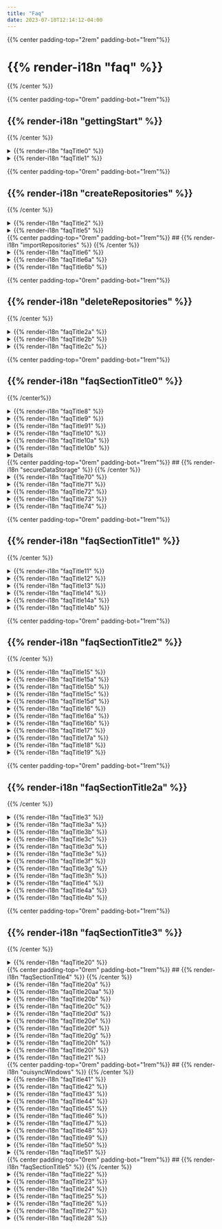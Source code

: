```yaml
---
title: "Faq"
date: 2023-07-10T12:14:12-04:00
---
```


<div class="faq-wrapper">
<div class="faq-center">

{{% center padding-top="2rem" padding-bot="1rem"%}}
# {{% render-i18n "faq" %}}
{{% /center %}}


<div class="faq-subsection">

{{% center padding-top="0rem" padding-bot="1rem"%}}
## {{% render-i18n "gettingStart" %}}
{{% /center %}}

<details>
<summary>
{{% render-i18n "faqTitle0" %}}
</summary>
{{% markdown %}}
{{% render-i18n "faqContent00" %}}
{{% /markdown %}}
</details> 

<details>
<summary>
{{% render-i18n "faqTitle1" %}}
</summary>
{{% markdown %}}

{{% render-i18n "faqContent10" %}}

{{< figure src="/img/080_my_repositories_shadow.png" alt="Ouisync home page listing your repositories">}}

{{% /markdown %}}
</details>

<div class="faq-subsection">

{{% center padding-top="0rem" padding-bot="1rem"%}}
## {{% render-i18n "createRepositories" %}}
{{% /center %}}

<details>
<summary>
{{% render-i18n "faqTitle2" %}}
</summary>
{{% markdown %}}
{{% render-i18n "faqContent20" %}}
{{< figure src="/img/080_plus_button.png" alt="Tap the Plus button" >}}
  
{{% render-i18n "faqContent21" %}}
{{< figure src="/img/080_create_repository_shadow.png" alt="Select 'Create repository'" >}}

{{% render-i18n "faqContent22" %}}
{{< figure src="/img/090_name_repo_shadow1.png" alt="Give your repository a nice name." >}}

{{% render-i18n "faqContent23" %}}

{{% render-i18n "faqContent23a" %}}

{{% render-i18n "faqContent23b" %}}

{{% /markdown %}}
</details> 

<details>
<summary>
{{% render-i18n "faqTitle5" %}}
</summary>
{{% markdown %}}
{{% render-i18n "faqContent50" %}}
{{< figure src="/img/080_plus_button.png" alt="Tap the Plus button" >}}

{{% render-i18n "faqContent51" %}}
{{< figure src="/img/080_add_folder_files_shadow.png" alt="Add folders or files" >}}

{{% render-i18n "faqContent52" %}}
{{< figure src="/img/080_create_folder_shadow.png" alt="Create a new folder" >}}

{{% render-i18n "faqContent53" %}}
{{% /markdown %}}
</details> 
</div>


<div class="faq-subsection">
<div id="import">
{{% center padding-top="0rem" padding-bot="1rem"%}}
## {{% render-i18n "importRepositories" %}}
{{% /center %}}
</div>
<details>
<summary>
{{% render-i18n "faqTitle6" %}}
</summary>
{{% markdown %}}

{{% render-i18n "faqContent60" %}}
{{% render-i18n "faqContent61" %}}
{{< figure src="/img/080_import_repo_shadow.png" alt="Select to import a repository" >}}

{{% render-i18n "faqContent62" %}}
{{< figure src="/img/081_import_repo2_shadow.png" alt="Enter link or scan QR code" >}}

{{% render-i18n "faqContent63" %}}
{{< figure src="/img/import_link.png" alt="Shared repository link" >}}

{{% render-i18n "faqContent64" %}}
{{< figure src="/img/090_import_repo3_shadow.png" alt="Import repository screen" >}}
{{% render-i18n "faqContent65" %}}

{{% render-i18n "faqContent66" %}}

{{% /markdown %}}
</details>

<details>
<summary>
{{% render-i18n "faqTitle6a" %}}
</summary>
{{% markdown %}}

{{% render-i18n "faqContent6a1" %}}

{{% render-i18n "faqContent6a2" %}}

{{% render-i18n "faqContent6a3" %}}

{{% render-i18n "faqContent6a4" %}}

{{% render-i18n "faqContent6a5" %}}
{{< figure src="/img/082_speed_shadow.png" alt="Upload and download speed" >}}

{{% render-i18n "faqContent6a6" %}}
{{< figure src="/img/082_percentage_synced_shadow.png" alt="Percentage of data synced" >}}

{{% render-i18n "faqContent6a7" %}}


{{% /markdown %}}
</details>



<details>
<summary>
{{% render-i18n "faqTitle6b" %}}
</summary>
{{% markdown %}}

{{% render-i18n "faqContent6b1" %}}
{{< figure src="/img/082_sync_ongoing_shadow.png" alt="Syncing of your repository is ongoing" >}}

{{% render-i18n "faqContent6b2" %}}
{{< figure src="/img/081_sync_complete_shadow.png" alt="Syncing of your repository is complete" >}}



{{% /markdown %}}
</details>
</div>

<div class="faq-subsection">

{{% center padding-top="0rem" padding-bot="1rem"%}}
## {{% render-i18n "deleteRepositories" %}}
{{% /center %}}


<details>
<summary>
{{% render-i18n "faqTitle2a" %}}
</summary>
{{% markdown %}}
  
{{% render-i18n "faqContent2a1" %}}
{{< figure src="/img/delete_button.png" alt="Tap on Delete button." >}}
{{% /markdown %}}
</details>

<details>
<summary>
{{% render-i18n "faqTitle2b" %}}
</summary>
{{% markdown %}}


{{% render-i18n "faqContent2b1" %}}

{{% render-i18n "faqContent2b2" %}}

{{% render-i18n "faqContent2b3" %}}

{{% render-i18n "faqContent2b4" %}}
{{% /markdown %}}
</details>

<details>
<summary>
{{% render-i18n "faqTitle2c" %}}
</summary>
{{% markdown %}}

{{% render-i18n "faqContent2c1" %}}

{{% render-i18n "faqContent2c2" %}}

{{% render-i18n "faqContent2c3" %}}

#### {{% render-i18n "faqContent2c4" %}}

### {{% render-i18n "faqContent2c5" %}}
  
{{% render-i18n "faqContent2c6" %}}

{{% render-i18n "faqContent2c7" %}}

{{% render-i18n "faqContent2c8" %}}
{{% render-i18n "faqContent2c9" %}}

{{% render-i18n "faqContent2c10" %}}
{{% render-i18n "faqContent2c11" %}}

{{% render-i18n "faqContent2c12" %}}

{{% render-i18n "faqContent2c13" %}}

    
{{% /markdown %}}
</div>
  
</details>

<div class="faq-subsection">
<div id="sharing">

{{% center padding-top="0rem" padding-bot="1rem"%}}

## {{% render-i18n "faqSectionTitle0" %}}

{{% /center%}}

</div>

<details>
<summary>
<a name="sharing" style="text-decoration: none">
{{% render-i18n "faqTitle8" %}}
</a>
</summary>
{{% markdown %}}
{{% render-i18n "faqContent80" %}}
{{< figure src="/img/share.png" alt="Select to share a repository" >}}
  
{{% render-i18n "faqContent80a" %}}
{{< figure src="/img/080_share_repo_shadow.png" alt="Sharing options" >}}

{{% render-i18n "faqContent80b" %}}
{{% /markdown %}}
</details>

<details>
  <summary>
    <a name="blind" style="text-decoration:none">
  {{% render-i18n "faqTitle9" %}}
    </a>
</summary>
{{% markdown %}} 

{{% render-i18n "faqContent900" %}} 
{{% render-i18n "faqContent901" %}} 


### {{% render-i18n "faqContent90" %}}
 
{{% render-i18n "faqContent91" %}}
{{< figure src="/img/080_share_write_shadow.png" alt="Select Write permissions" >}}

{{% render-i18n "faqContent92" %}}

{{% render-i18n "faqContent92a" %}}
### {{% render-i18n "faqContent93" %}}

{{% render-i18n "faqContent94" %}}
{{< figure src="/img/080_share_read_shadow.png" alt="Select Read permissions" >}}
{{% render-i18n "faqContent95" %}}


### {{% render-i18n "faqContent96" %}}

{{< figure src="/img/080_share_blind_shadow.png" alt="Select Blind permissions" >}}

{{% render-i18n "faqContent97" %}}

{{% /markdown %}}  
</details>

<details>
  <summary>
  {{% render-i18n "faqTitle91" %}}
</summary>
{{% markdown %}} 

{{% render-i18n "faqContent910" %}}  
{{< figure src="/img/080_link_or_qr_shadow.png" alt="Share Repository with a link or QR code" >}}

{{% render-i18n "faqContent911" %}}
{{% render-i18n "faqContent911a" %}}
{{< figure src="/img/qr_code.png" alt="Repository QR code" >}}
  
{{% render-i18n "faqContent912" %}}

{{% render-i18n "faqContent913" %}}
{{< figure src="/img/080_link_or_qr_shadow.png" alt="Share Repository with a link or QR code" >}}

{{% render-i18n "faqContent914" %}}

{{% render-i18n "faqContent915" %}}

#### {{% render-i18n "faqContent915a" %}}

{{% render-i18n "faqContent916" %}}

{{% render-i18n "faqContent917" %}}

{{% /markdown %}}
</details>


<details>
<summary>
{{% render-i18n "faqTitle10" %}}
</summary>
{{% markdown %}}

{{% render-i18n "faqContent100" %}}

{{% render-i18n "faqContent101" %}}

{{% render-i18n "faqContent102" %}}

{{% render-i18n "faqContent103" %}}

{{% /markdown %}}
</details>
</div>

<details>
<summary>
{{% render-i18n "faqTitle10a" %}}
</summary>
{{% markdown %}}

{{% render-i18n "faqContent10a1" %}}

{{% render-i18n "faqContent10a2" %}}

{{% render-i18n "faqContent10a3" %}}

{{% render-i18n "faqContent10a4" %}}

{{% render-i18n "faqContent10a5" %}}

{{% /markdown %}}
</details>

<details>
<summary>
{{% render-i18n "faqTitle10b" %}}
</summary>
{{% markdown %}}

{{% render-i18n "faqContent10b1" %}}

{{% render-i18n "faqContent10b2" %}}

{{% render-i18n "faqContent10b3" %}}

{{% render-i18n "faqContent10b4" %}}

{{% render-i18n "faqContent10b5" %}}

{{% /markdown %}}
</details>
<details>
  <div id="modify-access">
<summary>
{{% render-i18n "faqTitle10c" %}}
</summary>
  </div>
{{% markdown %}}

{{% render-i18n "faqContent10c01" %}}

{{% render-i18n "faqContent10c02" %}}

{{% render-i18n "faqContent10c03" %}}

{{% render-i18n "faqContent10c04" %}}

{{% render-i18n "faqContent10c05" %}}
{{< figure src="/img/090_repo_access_change_start_shadow.png" alt="Repository has write access" >}}

{{% render-i18n "faqContent10c06" %}}
{{< figure src="/img/090_repo_access_blue_link_shadow.png" alt="Blue link in the repository security page" >}}

{{% render-i18n "faqContent10c07" %}}
{{< figure src="/img/090_repo_access_shadow.png" alt="Repository access screen" >}}

{{% render-i18n "faqContent10c08" %}}

{{% render-i18n "faqContent10c09" %}}

{{% render-i18n "faqContent10c10" %}}
{{< figure src="/img/090_repo_access1_shadow.png" alt="Enter new link" >}}

{{% render-i18n "faqContent10c11" %}}
{{< figure src="/img/090_repo_access2_shadow.png" alt="Confirm changes" >}}

{{% render-i18n "faqContent10c12" %}}
{{< figure src="/img/090_repo_access3_shadow.png" alt="Repository access modified" >}}

{{% render-i18n "faqContent10c13" %}}
{{< figure src="/img/090_repo_access_change_done_shadow.png" alt="Repository access screen complete" >}}

{{% render-i18n "faqContent10c14" %}}

{{% /markdown %}}
</details>


</div>




<div class="faq-subsection">
<div id="secure-data-storage">
{{% center padding-top="0rem" padding-bot="1rem"%}}
## {{% render-i18n "secureDataStorage" %}}
{{% /center %}}
</div>
<details>
<summary>
{{% render-i18n "faqTitle70" %}}
</summary>
{{% markdown %}}

{{% render-i18n "faqContent700" %}}

{{% render-i18n "faqContent701" %}}

{{% render-i18n "faqContent702" %}}

{{% render-i18n "faqContent703" %}}

{{% /markdown %}}
</details>

<details>
<summary>
{{% render-i18n "faqTitle71" %}}
</summary>
{{% markdown %}}

{{% render-i18n "faqContent7101" %}}

{{% render-i18n "faqContent7102" %}}

{{% render-i18n "faqContent7103" %}}

{{% render-i18n "faqContent7104" %}}
{{% render-i18n "faqContent7105" %}}

{{% /markdown %}}
</details>

<details>
<summary>
{{% render-i18n "faqTitle72" %}}
</summary>
{{% markdown %}}

{{% render-i18n "faqContent7201" %}}

{{% render-i18n "faqContent7202" %}}

{{% render-i18n "faqContent7203" %}}

{{% /markdown %}}
</details>

<details>
<summary>
{{% render-i18n "faqTitle73" %}}
</summary>
{{% markdown %}}

{{% render-i18n "faqContent7300" %}}

{{% render-i18n "faqContent7301" %}}

{{% render-i18n "faqContent7302" %}}

{{% render-i18n "faqContent7303" %}}

{{% render-i18n "faqContent7304" %}}

{{% render-i18n "faqContent7305" %}}

{{% render-i18n "faqContent7306" %}}

{{% render-i18n "faqContent7307" %}}

{{% /markdown %}}
</details>

<details>
<summary>
{{% render-i18n "faqTitle74" %}}
</summary>
{{% markdown %}}

{{% render-i18n "faqContent7400" %}}

{{% render-i18n "faqContent7401" %}}

### {{% render-i18n "faqContent7402" %}}

{{% render-i18n "faqContent7403" %}}

{{% render-i18n "faqContent7404" %}}

{{% render-i18n "faqContent7405" %}}

{{% render-i18n "faqContent7406" %}}

{{% render-i18n "faqContent7407" %}}

{{% render-i18n "faqContent7408" %}}

### {{% render-i18n "faqContent7409" %}}

{{% render-i18n "faqContent7410" %}}

{{% render-i18n "faqContent7411" %}}

{{% render-i18n "faqContent7412" %}}

{{% render-i18n "faqContent7413" %}}

{{% render-i18n "faqContent7414" %}}

{{% /markdown %}}
</details>

</div>

<div class="faq-subsection">

{{% center padding-top="0rem" padding-bot="1rem"%}}
## {{% render-i18n "faqSectionTitle1" %}}
{{% /center %}}




<details>
<summary>
{{% render-i18n "faqTitle11" %}}
</summary>
{{% markdown %}}

{{% render-i18n "faqContent110" %}}

#### {{% render-i18n "faqContent111" %}}

{{% render-i18n "faqContent112" %}}


{{< figure src="/img/080_concurrent_edit_shadow.png" alt="Synchronous edits file handling" >}}

{{% render-i18n "faqContent113" %}}

#### {{% render-i18n "faqContent114" %}}

{{% render-i18n "faqContent115" %}}
{{% render-i18n "faqContent116" %}}
{{< figure src="/img/free_test_data.png" alt="Asynchronous sync file handling" >}}

{{% /markdown %}}
</details>




<details>
<summary>
{{% render-i18n "faqTitle12" %}}
</summary>
{{% markdown %}}

{{% render-i18n "faqContent120" %}}

{{% render-i18n "faqContent121" %}}

{{% render-i18n "faqContent122" %}}
{{< figure src="/img/082_write_options_shadow.png" alt="File options in write repositories" >}}

{{% render-i18n "faqContent123" %}}
{{< figure src="/img/082_read_options_shadow.png" alt="File options in read repositories" >}}

{{% render-i18n "faqContent124" %}}


{{% /markdown %}}
</details>

<details>
<summary>
{{% render-i18n "faqTitle13" %}}
</summary>
{{% markdown %}}

{{% render-i18n "faqContent130" %}}

{{% /markdown %}}
</details>

<details>
<summary>
{{% render-i18n "faqTitle14" %}}
</summary>
{{% markdown %}}

{{% render-i18n "faqContent140" %}}

{{% /markdown %}}
</details>

<details>
<summary>
{{% render-i18n "faqTitle14a" %}}
</summary>
{{% markdown %}}

{{% render-i18n "faqContent14a1" %}}

{{% render-i18n "faqContent14a2" %}}
{{< figure src="/img/share.png" alt="Share button" >}}

{{% render-i18n "faqContent14a3" %}}

{{% render-i18n "faqContent14a4" %}}

{{% render-i18n "faqContent14a5" %}}

{{% render-i18n "faqContent14a6" %}}

{{% /markdown %}}
</details>

<details>
<summary>
{{% render-i18n "faqTitle14b" %}}
</summary>
{{% markdown %}}

{{% render-i18n "faqContent14b1" %}}
{{< figure src="/img/share.png" alt="Share button" >}}
{{% render-i18n "faqContent14b2" %}}
{{< figure src="/img/082_select_app_shadow.png" alt="Select app" >}}
{{% render-i18n "faqContent14b3" %}}
{{< figure src="/img/082_select_location_shadow.png" alt="Select location" >}}

{{% /markdown %}}
</details>
</div>

<div class="faq-subsection">

{{% center padding-top="0rem" padding-bot="1rem"%}}

## {{% render-i18n "faqSectionTitle2" %}}

{{% /center %}}

<details>
<summary>
<a name="privacy-and-security" style="text-decoration: none">
{{% render-i18n "faqTitle15" %}}
</a>   
</summary>
{{% markdown %}}

{{% render-i18n "faqContent150" %}}

{{% render-i18n "faqContent151" %}}

{{% render-i18n "faqContent151a" %}}

{{% render-i18n "faqContent151b" %}}

{{% /markdown %}}
</details>

<details>
<summary>
{{% render-i18n "faqTitle15a" %}}
</summary>
{{% markdown %}}

{{% render-i18n "faqContent15a1" %}}

{{< figure src="/img/080_use_cache_server_shadow.png" alt="Use Cache Server toggle" >}}

{{% render-i18n "faqContent15a2" %}}

{{% render-i18n "faqContent15a3" %}}
{{< figure src="/img/080_repository_settings_shadow.png" alt="Repository Settings window" >}}


{{% /markdown %}}
</details>

<details>
<summary>
{{% render-i18n "faqTitle15b" %}}
</summary>
{{% markdown %}}

{{% render-i18n "faqContent15b1" %}}
{{< figure src="/img/080_use_cache_server_shadow.png" alt="Use Cache Server" >}}

{{% render-i18n "faqContent15b2" %}}


{{% /markdown %}}
</details>

<details>
<summary>
{{% render-i18n "faqTitle15c" %}}
</summary>
{{% markdown %}}

{{% render-i18n "faqContent15c1" %}}
{{< figure src="/img/080_dont_use_cache_server_shadow.png" alt="Do not Use Cache Server" >}}

{{% render-i18n "faqContent15c2" %}}

{{% /markdown %}}
</details>

<details>
<summary>
{{% render-i18n "faqTitle15d" %}}
</summary>
{{% markdown %}}

{{% render-i18n "faqContent15d1" %}}

{{% /markdown %}}
</details>
<details>
<summary>
{{% render-i18n "faqTitle16" %}}
</summary>
{{% markdown %}}

{{% render-i18n "faqContent160" %}}

{{% /markdown %}}
</details>

<details>
<summary>
{{% render-i18n "faqTitle16a" %}}
</summary>
{{% markdown %}}

{{% render-i18n "faqContent16a1" %}}

{{% /markdown %}}
</details>

<details>
<summary>
{{% render-i18n "faqTitle16b" %}}
</summary>
{{% markdown %}}

{{% render-i18n "faqContent16b1" %}}

{{% /markdown %}}
</details>

<details>
<summary>
{{% render-i18n "faqTitle17" %}}
</summary>
{{% markdown %}}

{{% render-i18n "faqContent170" %}}

{{% /markdown %}}
</details>
<details>
<summary>
{{% render-i18n "faqTitle17a" %}}
</summary>
{{% markdown %}}

{{% render-i18n "faqContent17a1" %}}

{{% /markdown %}}
</details>

<details>
<summary>
{{% render-i18n "faqTitle18" %}}
</summary>
{{% markdown %}}

{{% render-i18n "faqContent180" %}}

{{% /markdown %}}
</details>

<details>
<summary>
{{% render-i18n "faqTitle19" %}}
</summary>
{{% markdown %}}

{{% render-i18n "faqContent190" %}}
{{< figure src="/img/080_lock_button_shadow.png" alt="Do not Use Cache Server" >}}

{{% render-i18n "faqContent191" %}}

{{% render-i18n "faqContent192" %}}

{{% render-i18n "faqContent193" %}}

{{% render-i18n "faqContent194" %}}

{{% render-i18n "faqContent195" %}}

{{% /markdown %}}
</details>
</div>

<div class="faq-subsection">
<div id="passwords-and-biometrics">

{{% center padding-top="0rem" padding-bot="1rem"%}}
## {{% render-i18n "faqSectionTitle2a" %}}
{{% /center %}}

<details>
<summary>
{{% render-i18n "faqTitle3" %}}
</summary>
{{% markdown %}}

{{% render-i18n "faqContent30" %}}

{{% render-i18n "faqContent30a" %}}

{{% render-i18n "faqContent30b" %}}

{{% /markdown %}}
</details>

<details>
<summary>
{{% render-i18n "faqTitle3a" %}}
</summary>
{{% markdown %}}

{{% render-i18n "faqContent3a1" %}}
{{< figure src="/img/080_use_local_pwd_shadow.png" alt="Use local password" >}}

{{% render-i18n "faqContent3a2" %}}

{{% /markdown %}}
</details>

<details>
<summary>
{{% render-i18n "faqTitle3b" %}}
</summary>
{{% markdown %}}

{{% render-i18n "faqContent3b1" %}}

{{% render-i18n "faqContent3b2" %}}
{{< figure src="/img/080_remember_pwd_shadow.png" alt="Remember password option" >}}

{{% render-i18n "faqContent3b3" %}}


{{% /markdown %}}
</details>


<details>
<summary>
{{% render-i18n "faqTitle3c" %}}
</summary>
{{% markdown %}}

{{% render-i18n "faqContent3c1" %}}

{{% render-i18n "faqContent3c2" %}}

{{% /markdown %}}
</details>

<details>
<summary>
{{% render-i18n "faqTitle3d" %}}
</summary>
{{% markdown %}}

{{% render-i18n "faqContent3d1" %}}

{{% render-i18n "faqContent3d2" %}}

{{% /markdown %}}
</details>

<details>
<summary>
{{% render-i18n "faqTitle3e" %}}
</summary>
{{% markdown %}}

{{% render-i18n "faqContent3e1" %}}

{{% /markdown %}}
</details>

<details>
<summary>
{{% render-i18n "faqTitle3f" %}}
</summary>
{{% markdown %}}

{{% render-i18n "faqContent3f1" %}}

{{% render-i18n "faqContent3f2" %}}

{{% /markdown %}}
</details>

<details>
<summary>
{{% render-i18n "faqTitle3g" %}}
</summary>
{{% markdown %}}

{{% render-i18n "faqContent3g1" %}}

{{% render-i18n "faqContent3g2" %}}

{{% /markdown %}}
</details>

<details>
<summary>
{{% render-i18n "faqTitle3h" %}}
</summary>
{{% markdown %}}

{{% render-i18n "faqContent3h1" %}}

{{< figure src="/img/080_dont_use_local_pwd_shadow.png" alt="Don't use local password" >}}

{{% /markdown %}}
</details>


<details>
<summary>
{{% render-i18n "faqTitle4" %}}
</summary>
{{% markdown %}}
{{% render-i18n "faqContent40" %}}
{{% /markdown %}}
</details>
<details>
<summary>
{{% render-i18n "faqTitle4a" %}}
</summary>
{{% markdown %}}

{{% render-i18n "faqContent4a1" %}}

{{% render-i18n "faqContent4a2" %}}
{{< figure src="/img/080_secure_using_biometrics_shadow.png" alt="Secure using biometrics" >}}

{{% render-i18n "faqContent4a3" %}}

{{% render-i18n "faqContent4a4" %}}


{{% /markdown %}}
</details>

<details>
<summary>
{{% render-i18n "faqTitle4b" %}}
</summary>
{{% markdown %}}

{{% render-i18n "faqContent4b1" %}}

{{% render-i18n "faqContent4b2" %}}

{{% render-i18n "faqContent4b3" %}}


{{% /markdown %}}
</details>

</div>

<div class="faq-subsection">

{{% center padding-top="0rem" padding-bot="1rem"%}}
## {{% render-i18n "faqSectionTitle3" %}}</h1>
{{% /center %}}

<details>
<summary>
{{% render-i18n "faqTitle20" %}}
</summary>
{{% markdown %}}
  
### {{% render-i18n "faqContent200" %}}
{{% render-i18n "faqContent201" %}}

{{% render-i18n "faqContent202" %}}

### {{% render-i18n "faqContent203" %}}

{{% render-i18n "faqContent204" %}}

### {{% render-i18n "faqContent205" %}}

{{% render-i18n "faqContent206" %}}

{{% /markdown %}}
</details>
</div>

<div class="faq-subsection">
<div id="peers-and-networking">
{{% center padding-top="0rem" padding-bot="1rem"%}}
## {{% render-i18n "faqSectionTitle4" %}}</h1>
{{% /center %}}
</div>
<details>
<summary>
{{% render-i18n "faqTitle20a" %}}
</summary>
{{% markdown %}}
  
{{% render-i18n "faqContent20a1" %}}

{{% render-i18n "faqContent20a2" %}}

{{% render-i18n "faqContent20a3" %}}

{{% render-i18n "faqContent20a4" %}}

{{% /markdown %}}
</details>

<details>
<summary>
{{% render-i18n "faqTitle20aa" %}}
</summary>
{{% markdown %}}
  
{{% render-i18n "faqContent20aa1" %}}
{{< figure src="/img/082_peers_section_shadow.png" alt="App settings Peers section" >}}

{{% render-i18n "faqContent20aa2" %}}

{{% render-i18n "faqContent20aa3" %}}

{{% render-i18n "faqContent20aa4" %}}
{{% render-i18n "faqContent20aa5" %}}
{{% render-i18n "faqContent20aa6" %}}

{{% render-i18n "faqContent20aa7" %}}
{{< figure src="/img/082_peers_screen_shadow.png" alt="Peers screen" >}}

{{% render-i18n "faqContent20aa8" %}}

{{% /markdown %}}
</details>

<details>
<summary>
{{% render-i18n "faqTitle20b" %}}
</summary>
{{% markdown %}}

{{< figure src="/img/082_dht_pex_shadow.png" alt="BittorrentDHT and Peer exchange" >}}  
{{% render-i18n "faqContent20b1" %}}
{{< figure src="/img/082_local_disc_upnp_shadow.png" alt="BittorrentDHT and Peer exchange" >}}  

{{% render-i18n "faqContent20b2" %}}

{{% render-i18n "faqContent20b3" %}}

{{% render-i18n "faqContent20b4" %}}
{{% /markdown %}}
</details>


<details>
<summary>
{{% render-i18n "faqTitle20c" %}}
</summary>
{{% markdown %}}

{{% render-i18n "faqContent20c1" %}}

{{% render-i18n "faqContent20c2" %}}

{{% render-i18n "faqContent20c3" %}}

{{% /markdown %}}
</details>

<details>
<summary>
{{% render-i18n "faqTitle20d" %}}
</summary>
{{% markdown %}}

{{% render-i18n "faqContent20d01" %}}

{{% render-i18n "faqContent20d02" %}}

{{% render-i18n "faqContent20d03" %}}
{{< figure src="/img/082_peer_shadow.png" alt="Peer button" >}}  

{{% render-i18n "faqContent20d04" %}}
{{< figure src="/img/082_user_provided_peers_shadow.png" alt="User provided peers screen" >}} 

{{% render-i18n "faqContent20d05" %}}
{{% render-i18n "faqContent20d06" %}}
{{< figure src="/img/082_add_peer_shadow.png" alt="Add peer dialog" >}} 

{{% render-i18n "faqContent20d07" %}}

{{% render-i18n "faqContent20d08" %}}
{{< figure src="/img/082_user_provided_shadow.png" alt="User provided label" >}} 

{{% render-i18n "faqContent20d09" %}}

{{% render-i18n "faqContent20d10" %}}
{{% render-i18n "faqContent20d11" %}}
{{% render-i18n "faqContent20d12" %}}

{{% /markdown %}}
</details>

<details>
<summary>
{{% render-i18n "faqTitle20e" %}}
</summary>
{{% markdown %}}
{{% render-i18n "faqContent20e1" %}}

{{% render-i18n "faqContent20e2" %}}

{{% /markdown %}}
</details>


<details>
<summary>
  <a name="IP" style="text-decoration:none">
{{% render-i18n "faqTitle20f" %}}
    </a>
</summary>
{{% markdown %}}
{{% render-i18n "faqContent20f1" %}}

{{% render-i18n "faqContent20f2" %}}
{{< figure src="/img/082_add_peer_shadow.png" alt="Add peer dialog" >}} 

{{% /markdown %}}
</details>


<details>
<summary>
{{% render-i18n "faqTitle20g" %}}
</summary>
{{% markdown %}}
  
{{% render-i18n "faqContent20g1" %}}

{{% render-i18n "faqContent20g2" %}}

{{% render-i18n "faqContent20g3" %}}

{{% /markdown %}}
</details>
<details>
<summary>
{{% render-i18n "faqTitle20h" %}}
</summary>
{{% markdown %}}
  
{{% render-i18n "faqContent20h1" %}}

{{% /markdown %}}
</details>

<details>
<summary>
{{% render-i18n "faqTitle20i" %}}
</summary>
{{% markdown %}}
  
{{% render-i18n "faqContent20i1" %}}

{{% render-i18n "faqContent20i2" %}}

{{% /markdown %}}
</details>

<details>
<summary>
{{% render-i18n "faqTitle21" %}}
</summary>
{{% markdown %}}
{{% render-i18n "faqContent210" %}}

{{% render-i18n "faqContent211" %}}

{{% render-i18n "faqContent212" %}}
{{% /markdown %}}
</details>
</div>


<div class="faq-subsection">
<div id="windows">
{{% center padding-top="0rem" padding-bot="1rem"%}}
## {{% render-i18n "ouisyncWindows" %}}
{{% /center %}}
</div>

<details>
<summary>
{{% render-i18n "faqTitle41" %}}
</summary>
{{% markdown %}}
{{% render-i18n "faqContent411" %}}
{{< figure src="/img/080_app_in_store_shadow.png" alt="App in MS store" >}}

{{% render-i18n "faqContent412" %}}
{{< figure src="/img/080_ouisync_installer_shadow.png" alt="Ouisync installer" >}}

{{% render-i18n "faqContent413" %}}
{{< figure src="/img/080_installation_steps_shadow.png" alt="Ouisync installation steps" >}}  

{{% render-i18n "faqContent414" %}}

{{% render-i18n "faqContent415" %}}

{{% render-i18n "faqContent416" %}}
{{< figure src="/img/080_dokan_missing_shadow.png" alt="Dokan is missing" >}}  

{{% render-i18n "faqContent417" %}}


{{% /markdown %}}
</details> 


<details>
<summary>
{{% render-i18n "faqTitle42" %}}
</summary>
{{% markdown %}}
{{% render-i18n "faqContent421" %}}
{{< figure src="/img/080_no_O_drive_shadow.png" alt="O drive doesn't exist yet" >}}

{{% render-i18n "faqContent422" %}}
{{< figure src="/img/080_O_drive_shadow.png" alt="O drive has been mounted" >}}

{{% render-i18n "faqContent423" %}}

{{% render-i18n "faqContent424" %}}
{{< figure src="/img/080_repo_on_O_drive_shadow.png" alt="Repository on O drive" >}}

{{% render-i18n "faqContent425" %}}

{{% render-i18n "faqContent427" %}}


{{% /markdown %}}
</details>
<details>
<summary>
{{% render-i18n "faqTitle43" %}}
</summary>
{{% markdown %}}
{{% render-i18n "faqContent431" %}}

{{% render-i18n "faqContent432" %}}
{{< figure src="/img/080_repository_not_mounted_shadow.png" alt="Repository is not mounted message" >}}

{{% render-i18n "faqContent433" %}}

{{% /markdown %}}
</details> 

<details>
<summary>
{{% render-i18n "faqTitle44" %}}
</summary>
{{% markdown %}}
{{% render-i18n "faqContent4401" %}}

{{% render-i18n "faqContent4402" %}}
{{< figure src="/img/080_dokan_out_of_date_shadow.png" alt="Currently installed Dokan version is out of date" >}}

{{% render-i18n "faqContent4403" %}}

{{% render-i18n "faqContent4404" %}}

{{% render-i18n "faqContent4405" %}}
{{< figure src="/img/080_systems_tray_shadow.png" alt="Ouisync in system tray" >}}

{{% render-i18n "faqContent4406" %}}
{{< figure src="/img/080_exit_ouisync_shadow.png" alt="Exit ouisync" >}}

{{% render-i18n "faqContent4407" %}}

{{% render-i18n "faqContent4408" %}}
{{< figure src="/img/080_uninstall_dokan_1_shadow.png" alt="Dokan in control panel" >}}

{{% render-i18n "faqContent4409" %}}
{{< figure src="/img/080_uninstall_dokan_shadow.png" alt="Uninstall Dokan" >}}

{{% render-i18n "faqContent4410" %}}

{{% render-i18n "faqContent4411" %}}



{{% /markdown %}}
</details> 

<details>
<summary>
{{% render-i18n "faqTitle45" %}}
</summary>
{{% markdown %}}
{{% render-i18n "faqContent451" %}}
{{< figure src="/img/080_launch_at_startup_shadow.png" alt="Launch Ouisync at startup" >}}
  
{{% render-i18n "faqContent452" %}}

{{% render-i18n "faqContent453" %}}

{{% /markdown %}}
</details> 

<details>
<summary>
{{% render-i18n "faqTitle46" %}}
</summary>
{{% markdown %}}
{{% render-i18n "faqContent461" %}}
{{< figure src="/img/080_dokan_missing_shadow.png" alt="Dokan is missing" >}}
  
{{% render-i18n "faqContent462" %}}
{{< figure src="/img/080_dokan_installer_shadow.png" alt="Dokan is being installed" >}}
{{< figure src="/img/080_dokan_installer_1_shadow.png" alt="Dokan is being installed" >}}
{{< figure src="/img/080_dokan_installer_2_shadow.png" alt="Dokan is being installed" >}}
{{< figure src="/img/080_dokan_installed_shadow.png" alt="Dokan installation has finished" >}}

{{% render-i18n "faqContent463" %}}

{{% /markdown %}}
</details> 

<details>
<summary>
{{% render-i18n "faqTitle47" %}}
</summary>
{{% markdown %}}
{{% render-i18n "faqContent471" %}}

{{% /markdown %}}
</details> 

<details>
<summary>
{{% render-i18n "faqTitle48" %}}
</summary>
{{% markdown %}}
{{% render-i18n "faqContent481" %}}

{{% render-i18n "faqContent482" %}}
{{< figure src="/img/080_O_drive_shadow.png" alt="Dokan is being installed" >}}

{{% render-i18n "faqContent483" %}}
{{< figure src="/img/080_repo_on_O_drive_shadow.png" alt="Dokan is being installed" >}}

{{% /markdown %}}
</details> 

<details>
<summary>
{{% render-i18n "faqTitle49" %}}
</summary>
{{% markdown %}}
{{% render-i18n "faqContent491" %}}

{{% render-i18n "faqContent492" %}}

{{% /markdown %}}
</details> 

<details>
<summary>
{{% render-i18n "faqTitle50" %}}
</summary>
{{% markdown %}}
{{% render-i18n "faqContent501" %}}

{{% /markdown %}}
</details> 

<details>
<summary>
{{% render-i18n "faqTitle51" %}}
</summary>
{{% markdown %}}
{{% render-i18n "faqContent511" %}}

{{% /markdown %}}
</details> 

<div class="faq-subsection">
<div id="troubleshooting">
{{% center padding-top="0rem" padding-bot="1rem"%}}
## {{% render-i18n "faqSectionTitle5" %}}</h1>
{{% /center %}}
</div>
<details>
<summary>
{{% render-i18n "faqTitle22" %}}
</summary>
{{% markdown %}}
{{% render-i18n "faqContent2201" %}}
{{< figure src="/img/082_red_dot_shadow.png" alt="Red dot warning" >}}

{{% render-i18n "faqContent2202" %}}

### {{% render-i18n "faqContent2203" %}}

{{% render-i18n "faqContent2204" %}}

{{% render-i18n "faqContent2205" %}}

### {{% render-i18n "faqContent2206" %}}

{{% render-i18n "faqContent2207" %}}

{{% render-i18n "faqContent2208" %}}

{{% render-i18n "faqContent2209" %}}

{{% render-i18n "faqContent2210" %}}
{{< figure src="/img/082_new_version_available_shadow.png" alt="New version available warning" >}}




{{% /markdown %}}
</details> 

<details>
<summary>
{{% render-i18n "faqTitle23" %}}
</summary>
{{% markdown %}}
  
{{% render-i18n "faqContent2301" %}}
{{< figure src="/img/082_orange_dot_shadow.png" alt="Orange dot warning" >}}

{{% render-i18n "faqContent2302" %}}

{{% /markdown %}}
</details> 

<details>
<summary>
{{% render-i18n "faqTitle24" %}}
</summary>
{{% markdown %}}
{{% render-i18n "faqContent2401" %}}
{{< figure src="/img/082_linux_repos_shadow.png" alt="Repositories in linux file system" >}}

{{% render-i18n "faqContent2402" %}}

{{% render-i18n "faqContent2403" %}}

{{% render-i18n "faqContent2404" %}}

{{% render-i18n "faqContent2405" %}}

{{% render-i18n "faqContent2406" %}}
{{< figure src="/img/082_linux_warning_shadow.png" alt="Repositories in linux - warning" >}}

{{% render-i18n "faqContent2407" %}}

{{% render-i18n "faqContent2408" %}}
{{< figure src="/img/082_linux_exit_shadow.png" alt="Exit Ouisync app" >}}

{{% render-i18n "faqContent2409" %}}

{{% render-i18n "faqContent2410" %}}

{{% render-i18n "faqContent2411" %}}
{{< figure src="/img/082_linux_repos_mounted_shadow.png" alt="Correctly mounted repositories in Linux" >}}


{{% /markdown %}}
</details> 

<details>
<summary>
{{% render-i18n "faqTitle25" %}}
</summary>
{{% markdown %}}
  
{{% render-i18n "faqContent2501" %}}

{{% render-i18n "faqContent2502" %}}

{{% render-i18n "faqContent2503" %}}

{{% render-i18n "faqContent2504" %}}

{{% render-i18n "faqContent2505" %}}

{{% render-i18n "faqContent2506" %}}

{{% render-i18n "faqContent2507" %}}

{{% render-i18n "faqContent2508" %}}

{{% /markdown %}}
</details> 

<details>
<summary>
{{% render-i18n "faqTitle26" %}}
</summary>
{{% markdown %}}
  
{{% render-i18n "faqContent2601" %}}

{{% render-i18n "faqContent2602" %}}

{{% /markdown %}}
</details> 

<details>
<summary>
{{% render-i18n "faqTitle27" %}}
</summary>
{{% markdown %}}
  
{{% render-i18n "faqContent2701" %}}

{{% render-i18n "faqContent2702" %}}

{{% /markdown %}}
</details> 

<details>
<summary>
{{% render-i18n "faqTitle28" %}}
</summary>
{{% markdown %}}
  
{{% render-i18n "faqContent2801" %}}

{{% /markdown %}}
</details> 


</div>
</div>
</div>
</div>

